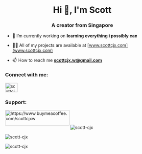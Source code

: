 <h1 align="center">Hi 👋, I'm Scott</h1>
<h3 align="center">A creator from Singapore</h3>

- 🔭 I’m currently working on **learning everything i possibly can**

- 👨‍💻 All of my projects are available at [www.scottcjx.com](www.scottcjx.com)

- 📫 How to reach me **scottcjx.w@gmail.com**

<h3 align="left">Connect with me:</h3>
<p align="left">
  <a href="https://dev.to/scottcjx" target="blank"><img align="center"
      src="https://raw.githubusercontent.com/rahuldkjain/github-profile-readme-generator/master/src/images/icons/Social/devto.svg"
      alt="scottcjx" height="30" width="40" /></a>
</p>

<h3 align="left">Support:</h3>
<p>
  <a href="https://www.buymeacoffee.com/https://www.buymeacoffee.com/scottcjxw"> <img align="left"
      src="https://cdn.buymeacoffee.com/buttons/v2/default-yellow.png" height="50" width="210"
      alt="https://www.buymeacoffee.com/scottcjxw" /></a>
</p>
<br>
<br>

<p align="left">
  <p>
    <img align="left" src="https://github-readme-stats.vercel.app/api?username=scott-cjx&show_icons=true&locale=en"
      alt="scott-cjx" />
  </p>

  <br>
  
  <p><img align="left" src="https://github-readme-streak-stats.herokuapp.com/?user=scott-cjx&" alt="scott-cjx" /></p>

  <br>
  
  <p><img align="left"
      src="https://github-readme-stats.vercel.app/api/top-langs?username=scott-cjx&show_icons=true&locale=en&layout=compact"
      alt="scott-cjx" /></p>
</p>
